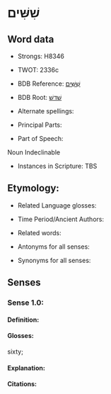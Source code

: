 # שִׁשִּׁים

<!-- Status: S2="NeedsEdits" -->
<!-- Lexica used for edits:   -->

## Word data

* Strongs: H8346

* TWOT: 2336c

* BDB Reference: [שִׁשִּׁים](rc://en/bdb/dict/v.bk.ad)

* BDB Root: [שׁדשׁ](rc://en/bdb/dict/v.bk.aa)

* Alternate spellings:

* Principal Parts:

* Part of Speech:

Noun Indeclinable

* Instances in Scripture: TBS

## Etymology:

* Related Language glosses:

* Time Period/Ancient Authors:

* Related words:

* Antonyms for all senses:

* Synonyms for all senses:

## Senses

### Sense 1.0:

#### Definition:

#### Glosses:

sixty; 

#### Explanation:

#### Citations:



